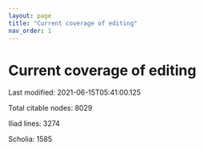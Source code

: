 ```yaml
---
layout: page
title: "Current coverage of editing"
nav_order: 1
---
```



# Current coverage of editing

Last modified: 2021-06-15T05:41:00.125

Total citable nodes: 8029

Iliad lines: 3274

Scholia: 1585